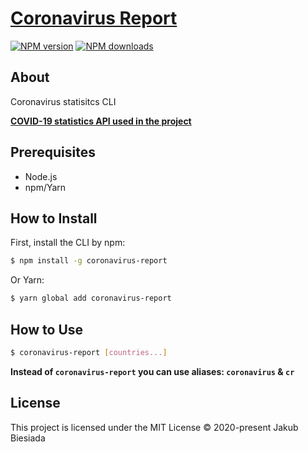 # [Coronavirus Report](https://github.com/awesome-cli/coronavirus-report)

[![NPM version](https://img.shields.io/npm/v/coronavirus-report?style=flat-square)](https://www.npmjs.com/package/coronavirus-report)
[![NPM downloads](https://img.shields.io/npm/dm/coronavirus-report?style=flat-square)](https://www.npmjs.com/package/coronavirus-report)

## About
Coronavirus statisitcs CLI

**[COVID-19 statistics API used in the project](https://covid19.mathdro.id/api)**

## Prerequisites

- Node.js
- npm/Yarn

## How to Install
First, install the CLI by npm:
```sh
$ npm install -g coronavirus-report
```

Or Yarn:

```sh
$ yarn global add coronavirus-report
```

## How to Use
```sh
$ coronavirus-report [countries...]
```

**Instead of `coronavirus-report` you can use aliases: `coronavirus` & `cr`**

## License
This project is licensed under the MIT License © 2020-present Jakub Biesiada
